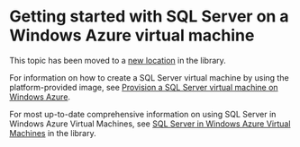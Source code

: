 <properties linkid="manage-windows-common-tasks-sql-server-on-a-vm" urlDisplayName="Get started with SQL Server" pageTitle="Get started with SQL Server on a virtual machine in Windows Azure" metaKeywords="Azure virtual machines, Azure gallery, Azure SQL Server images, Azure Windows images, Azure VM" metaDescription="Learn about Windows Azure virtual machines, including the Windows Server and SQL Server images available in the Windows Azure gallery." metaCanonical="" disqusComments="1" umbracoNaviHide="1" writer="selcint" editor="tyson" manager="clairt"/>


# Getting started with SQL Server on a Windows Azure virtual machine

This topic has been moved to a [new location]((http://go.microsoft.com/fwlink/?LinkId=294720)) in the library. 

For information on how to create a SQL Server virtual machine by using the platform-provided image, see [Provision a SQL Server virtual machine on Windows Azure](http://go.microsoft.com/fwlink/p/?LinkId=248281). 

For most up-to-date comprehensive information on using SQL Server in Windows Azure Virtual Machines, see [SQL Server in Windows Azure Virtual Machines](http://go.microsoft.com/fwlink/?LinkId=294719) in the library.





